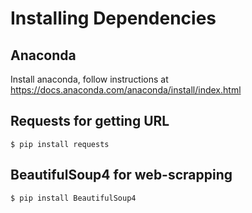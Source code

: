 # Installing Dependencies
## Anaconda
Install anaconda, follow instructions at https://docs.anaconda.com/anaconda/install/index.html
## Requests for getting URL
```console
$ pip install requests
```
## BeautifulSoup4 for web-scrapping
```console
$ pip install BeautifulSoup4
```
